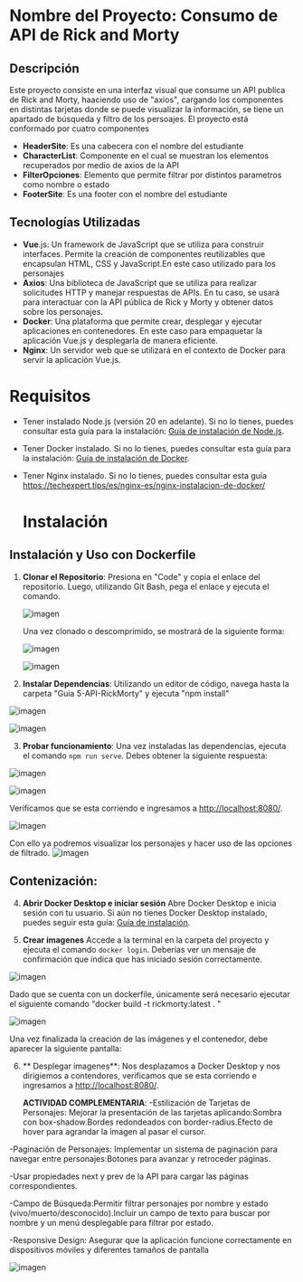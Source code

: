 # Nombre del Proyecto: Consumo de API de Rick and Morty

## Descripción
Este proyecto consiste en una interfaz visual que consume un API publica de Rick and Morty, haaciendo uso de "axios", cargando los componentes en distintas tarjetas donde se puede visualizar la información, se tiene un apartado de búsqueda y filtro de los persoajes. El proyecto está conformado por cuatro componentes

- **HeaderSite**: Es una cabecera con el nombre del estudiante
- **CharacterList**: Componente en el cual se muestran los elementos recuperados por medio de axios de la API
- **FilterOpciones**: Elemento que permite filtrar por distintos parametros como nombre o estado
- **FooterSite**: Es una footer con el nombre del estudiante

## Tecnologías Utilizadas
- **Vue**.js: Un framework de JavaScript que se utiliza para construir interfaces. Permite la creación de componentes reutilizables que encapsulan HTML, CSS y JavaScript.En este caso utilizado para los personajes
- **Axios**: Una biblioteca de JavaScript que se utiliza para realizar solicitudes HTTP y manejar respuestas de APIs. En tu caso, se usará para interactuar con la API pública de Rick y Morty y obtener datos sobre los personajes.
- **Docker**: Una plataforma que permite crear, desplegar y ejecutar aplicaciones en contenedores. En este caso  para empaquetar la aplicación Vue.js y desplegarla de manera eficiente.
- **Nginx**: Un servidor web que se utilizará en el contexto de Docker para servir la aplicación Vue.js.


# Requisitos
- Tener instalado Node.js (versión 20 en adelante). Si no lo tienes, puedes consultar esta guía para la instalación: [Guía de instalación de Node.js](https://www.youtube.com/watch?v=29mihvA_zEA).
- Tener Docker instalado. Si no lo tienes, puedes consultar esta guía para la instalación: [Guía de instalación de Docker](https://www.youtube.com/watch?v=cWuirzMOwwg).
- Tener Nginx instalado. Si no lo tienes, puedes consultar esta guía https://techexpert.tips/es/nginx-es/nginx-instalacion-de-docker/

  # Instalación 

## Instalación y Uso con Dockerfile

1. **Clonar el Repositorio**:
   Presiona en "Code" y copia el enlace del repositorio. Luego, utilizando Git Bash, pega el enlace y ejecuta el comando.

   ![imagen](https://github.com/user-attachments/assets/fecff3a1-f94b-4d08-a4d0-e13d70018271)

   Una vez clonado o descomprimido, se mostrará de la siguiente forma:

   ![imagen](https://github.com/user-attachments/assets/2b7bf150-5bc9-4b16-a5b5-fe0ac3349228)

   ![imagen](https://github.com/user-attachments/assets/10771452-859d-41a9-8bc7-1a6eef414bb3)

 2. **Instalar Dependencias**:
   Utilizando un editor de código, navega hasta la carpeta "Guia 5-API-RickMorty" y ejecuta "npm install"

![imagen](https://github.com/user-attachments/assets/fb6a158d-cb48-4dc7-b5eb-90974dbdc8c7)


![imagen](https://github.com/user-attachments/assets/4383b453-3b52-4ee0-82da-da2205aca892)


 3. **Probar funcionamiento**:
   Una vez instaladas las dependencias, ejecuta el comando `npm run serve`. Debes obtener la siguiente respuesta:

![imagen](https://github.com/user-attachments/assets/1687ce6e-c0f2-45eb-9e79-c8cdf972a323)

![imagen](https://github.com/user-attachments/assets/553af993-1b0c-48da-b031-d48274c3b1bb)
 
 Verificamos que se esta corriendo e ingresamos a [http://localhost:8080/](http://localhost:8080/).


 ![imagen](https://github.com/user-attachments/assets/75a745c6-e535-44b1-a5a8-5236dd5e014b)

 Con ello ya podremos visualizar los personajes y hacer uso de las opciones de filtrado.
![imagen](https://github.com/user-attachments/assets/96e0b3b6-9104-403d-80d1-a20f974524ec)

## **Contenización**:

4. **Abrir Docker Desktop e iniciar sesión**
Abre Docker Desktop e inicia sesión con tu usuario. Si aún no tienes Docker Desktop instalado, puedes seguir esta guía: [Guía de instalación](https://www.youtube.com/watch?v=jiJFDwmWrWk).

5. **Crear imagenes**
Accede a la terminal en la carpeta del proyecto y ejecuta el comando `docker login`. Deberías ver un mensaje de confirmación que indica que has iniciado sesión correctamente.

![imagen](https://github.com/user-attachments/assets/af5eb11d-2cf4-4797-a58b-9c7999ee4976)

Dado que se cuenta con un dockerfile, únicamente será necesario ejecutar el siguiente comando "docker build -t rickmorty:latest . "

![imagen](https://github.com/user-attachments/assets/4eaac6da-78ec-4731-9c24-e3dc58817352)

Una vez finalizada la creación de las imágenes y el contenedor, debe aparecer la siguiente pantalla:

6. ** Desplegar imagenes**:
   Nos desplazamos a Docker Desktop y nos dirigiemos a contendores, verificamos que se esta corriendo e ingresamos a [http://localhost:8080/](http://localhost:8080/).


   **ACTIVIDAD COMPLEMENTARIA**:
-Estilización de Tarjetas de Personajes: Mejorar la presentación de las tarjetas aplicando:Sombra con box-shadow.Bordes redondeados con border-radius.Efecto de hover para agrandar la imagen al pasar el cursor.

-Paginación de Personajes: Implementar un sistema de paginación para navegar entre personajes:Botones para avanzar y retroceder páginas.

-Usar propiedades next y prev de la API para cargar las páginas correspondientes.

-Campo de Búsqueda:Permitir filtrar personajes por nombre y estado (vivo/muerto/desconocido).Incluir un campo de texto para buscar por nombre y un menú desplegable para filtrar por estado.

-Responsive Design: Asegurar que la aplicación funcione correctamente en dispositivos móviles y diferentes tamaños de pantalla

![imagen](https://github.com/user-attachments/assets/24226ed6-c3a0-4384-8c6d-28c438a53807)




